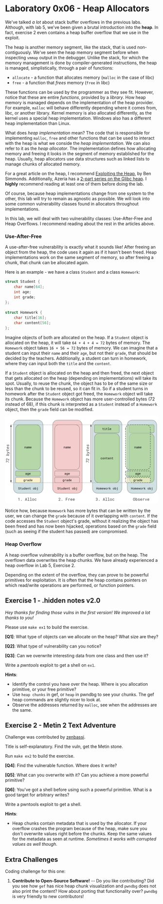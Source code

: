 # Laboratory 0x06 - Heap Allocators

We've talked _a lot_ about stack buffer overflows in the previous labs. Although, with lab 5, we've been given a brutal introduction into the **heap**. In fact, exercise 2 even contains a heap buffer overflow that we use in the exploit.

The heap is another memory segment, like the stack, that is used non-contiguously. We've seen the heap memory segment before when inspecting `vmmap` output in the debugger.
Unlike the stack, for which the memory management is done by compiler-generated instructions, the heap is managed, simplistically, through a pair of functions:

* `allocate` - a function that allocates memory (`malloc` in the case of libc)
* `free` - a function that _frees_ memory (`free` in libc)

These functions can be used by the programmer as they see fit. However, notice that these are entire _functions_, provided by a _library_.
How heap memory is managed depends on the implementation of the heap provider. For example, `malloc` will behave differently depending where it comes from, libc, or another library.
Kernel memory is also allocated differently, as the kernel uses a special heap implementation. Windows also has a different heap implementation than Linux.

What does *heap implementation* mean? The code that is responsible for implementing `malloc`, `free` and other functions that can be used to interact with the heap is what we conside the *heap implementation*.
We can also refer to it as the *heap allocator*. The implementation defines how allocating memory and freeing it looks in the segment of memory established for the heap.
Usually, heap allocators use data structures such as linked lists to manage chunks of allocated memory.

For a great article on the heap, I recommend [Exploiting the Heap](https://www.bencode.net/posts/2019-10-19-heap-overflow/), by Ben Simmonds. Additionally, Azeria has a [2-part series on the Glibc heap](https://azeria-labs.com/heap-exploitation-part-1-understanding-the-glibc-heap-implementation/).
I **highly** recommend reading at least one of them before doing the lab.

Of course, because heap implementations change from one system to the other, this lab will try to remain as agnostic as possible. We will look into some common vulnerability classes found in allocators throughout implementations.

In this lab, we will deal with two vulnerability classes: Use-After-Free and Heap Overflows.
I recommend reading about the rest in the articles above.

### Use-After-Free

A use-after-free vulnerability is exactly what it sounds like! After freeing an object from the heap, the code uses it again as if it hasn't been freed.
Heap implementations work on the same segment of memory, so after freeing a chunk, that chunk can be allocated again.

Here is an example - we have a class `Student` and a class `Homework`:

```c
struct Student {
	char name[64];
	int age;
	int grade;
};

struct Homework {
	char title[16];
	char content[56];
};
```

Imagine objects of both are allocated on the heap. If a `Student` object is allocated on the heap, it will take `64 + 4 + 4 = 72` bytes of memory. The `Homework` object takes `16 + 56 = 72` bytes of memory.
We can imagine that a student can input their `name` and their `age`, but not their `grade`, that should be decided by the teachers.
Additionally, a student can turn in homework, where they can input both the `title` and the `content`.

If a `Student` object is allocated on the heap and then freed, the next object that gets allocated on the heap (depending on implementations) will take its spot.
Usually, to reuse the chunk, the object has to be of the same size or less than the chunk to be reused, so it can fit in.
So if a student turns in homework after the `Student` object got freed, the `Homework` object will take its chunk.
Because the `Homework` object has more user-controlled bytes (72 instead of 68), if this chunk is interpreted as a `Student` instead of a `Homework` object, then the `grade` field can be modified.

![User-After-Free](../img/use_after_free.png)

Notice how, because `Homework` has more bytes that can be written by the user, we can change the `grade` because of it overlapping with `content`.
If the code accesses the `Student` object's grade, without it realizing the object has been freed and has now been hijacked, operations based on the `grade` field (such as seeing if the student has passed) are compromised.

### Heap Overflow

A heap overflow vulnerability is a buffer overflow, but on the heap. The overflown data overwrites the heap chunks.
We have already experienced a heap overflow in Lab 5, Exercise 2.

Depending on the extent of the overflow, they can prove to be powerful primitives for exploitation.
It is often that the heap contains pointers on which read/write operations are performed, or function pointers.

## Exercise 1 - .hidden notes v2.0

*Hey thanks for finding those vulns in the first version! We improved a lot thanks to you!*

Please use `make ex1` to build the exercise.

**[Q1]**: What type of objects can we allocate on the heap? What size are they?

**[Q2]**: What type of vulnerability can you notice?

**[Q3]**: Can we overwrite interesting data from one class and then use it?

Write a *pwntools* exploit to get a shell on `ex1`.

**Hints**:

* Identify the control you have over the heap. Where is you allocation primitive, or your free primitive?
* Use `heap chunks` in gef, or `heap` in pwndbg to see your chunks. The gef heap commands are slightly nicer to look at.
* Observe the addresses returned by `malloc`, see when the addresses are the same.

## Exercise 2 - Metin 2 Text Adventure

Challenge was contributed by [zenbassi](https://github.com/stefan-radu).

Title is self-explanatory. Find the vuln, get the Metin stone.

Run `make ex2` to build the exercise.

**[Q4]**: Find the vulnerable function. Where does it write?

**[Q5]**: What can you overwrite with it? Can you achieve a more powerful primitive?

**[Q6]**: You've got a shell before using such a powerful primitive. What is a good target for arbitrary writes?

Write a pwntools exploit to get a shell.

**Hints**:

* Heap chunks contain metadata that is used by the allocator.
If your overflow crashes the program because of the heap, make sure you don't overwrite values right before the chunks.
Keep the same values for the metadata as seen at runtime. *Sometimes it works with corrupted values as well though*.

## Extra Challenges

Coding challenge for this one:

1. **Contribute to Open-Source Software!** -- Do you like contributing? Did you see how `gef` has nice heap chunk visualization and `pwndbg` does not also print the content? How about porting that functionality over? `pwndbg` is very friendly to new contributors!
